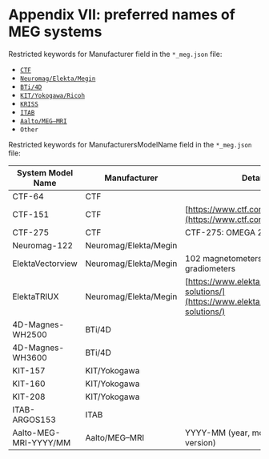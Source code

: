 # Appendix VII: preferred names of MEG systems

Restricted keywords for Manufacturer field in the `*_meg.json` file:

-   [`CTF`](06-meg-file-formats.md#ctf)
-   [`Neuromag/Elekta/Megin`](06-meg-file-formats.md#neuromagelektamegin)
-   [`BTi/4D`](06-meg-file-formats.md#bti4d-neuroimaging)
-   [`KIT/Yokogawa/Ricoh`](06-meg-file-formats.md#kityokogawaricoh)
-   [`KRISS`](06-meg-file-formats.md#kriss)
-   [`ITAB`](06-meg-file-formats.md#itab)
-   [`Aalto/MEG–MRI`](06-meg-file-formats.md#aalto-megmri)
-   `Other`

Restricted keywords for ManufacturersModelName field in the `*_meg.json` file:

| System Model Name     | Manufacturer          | Details                                                                                      |
| --------------------- | --------------------- | -------------------------------------------------------------------------------------------- |
| CTF-64                | CTF                   |                                                                                              |
| CTF-151               | CTF                   | [https://www.ctf.com/products](https://www.ctf.com/products)                                 |
| CTF-275               | CTF                   | CTF-275: OMEGA 2000                                                                          |
| Neuromag-122          | Neuromag/Elekta/Megin |                                                                                              |
| ElektaVectorview      | Neuromag/Elekta/Megin | 102 magnetometers + 204 planar gradiometers                                                  |
| ElektaTRIUX           | Neuromag/Elekta/Megin | [https://www.elekta.com/diagnostic-solutions/](https://www.elekta.com/diagnostic-solutions/) |
| 4D-Magnes-WH2500      | BTi/4D                |                                                                                              |
| 4D-Magnes-WH3600      | BTi/4D                |                                                                                              |
| KIT-157               | KIT/Yokogawa          |                                                                                              |
| KIT-160               | KIT/Yokogawa          |                                                                                              |
| KIT-208               | KIT/Yokogawa          |                                                                                              |
| ITAB-ARGOS153         | ITAB                  |                                                                                              |
| Aalto-MEG-MRI-YYYY/MM | Aalto/MEG–MRI         | YYYY-MM (year, month; or major version)                                                      |
